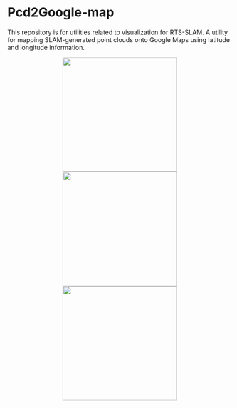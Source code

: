 # Pcd2Google-map
This repository is for utilities related to visualization for RTS-SLAM.
A utility for mapping SLAM-generated point clouds onto Google Maps using latitude and longitude information.
<div align="center">
<image src="assets/pc.png" hight="256px" width="256px"/> 
<image src="assets/traj.png" hight="256px" width="256px"/> 
<image src="assets/map.png" hight="256px" width="256px"/>
</div>
